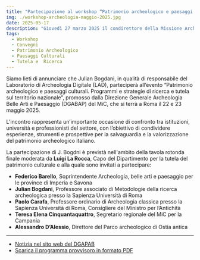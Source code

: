 ```yaml
---
title: "Partecipazione al workshop “Patrimonio archeologico e paesaggi culturali. Programmi e strategie di ricerca e tutela sul territorio nazionale”"
img: ./workshop-archeologia-maggio-2025.jpg
date: 2025-05-17
description: "Giovedì 27 marzo 2025 il condirettore della Missione Archeologica italo-albanese a Çuka e Ajtoit parteciperà con una comunicazione ai lavori della conferenza “Viti Arkeologjik 2024” presso l'Accademia delle Scienze della Repubblica Albanese"
tags:
  - Workshop
  - Convegni
  - Patrimonio Archeologico
  - Paesaggi Culturali
  - Tutela e  Ricerca
---
```



Siamo lieti di annunciare che Julian Bogdani, in qualità di responsabile del Laboratorio di Archeologia Digitale (LAD), parteciperà all’evento “Patrimonio archeologico e paesaggi culturali. Programmi e strategie di ricerca e tutela sul territorio nazionale”, promosso dalla Direzione Generale Archeologia Belle Arti e Paesaggio (DGABAP) del MiC, che si terrà a Roma il 22 e 23 maggio 2025.

L’incontro rappresenta un’importante occasione di confronto tra istituzioni, università e professionisti del settore, con l’obiettivo di condividere esperienze, strumenti e prospettive per la salvaguardia e la valorizzazione del patrimonio archeologico italiano.

La partecipazione di J. Bogdni è previstà nell'ambito della tavola rotonda finale moderata da **Luigi La Rocca**, Capo del Dipartimento per la tutela del patrimonio culturale e alla quale sono invitati a partecipare:
- **Federico Barello**, Soprintendente Archeologia, belle arti e paesaggio per le province di Imperia e Savona
- **Julian Bogdani**, Professore associato di Metodologie della ricerca archeologica presso la Sapienza Università di Roma
- **Paolo Carafa**, Professore ordinario di Archeologia classica presso la Sapienza Università di Roma, Consigliere del Ministro per l’Antichità
- **Teresa Elena Cinquantaquattro**, Segretario regionale del MiC per la Campania
- **Alessandro D’Alessio**, Direttore del Parco archeologico di Ostia antica

---

- [Notizia nel sito web del DGAPAB](https://dgabap.cultura.gov.it/2025/05/save-the-date-patrimonio-archeologico-e-paesaggi-culturali-programmi-e-strategie-di-ricerca-e-tutela-sul-territorio-nazionale-22-23-maggio-2025/)
- [Scarica il programma provvisoro in formato PDF](./programma-workshop-DGAPAB.pdf)
